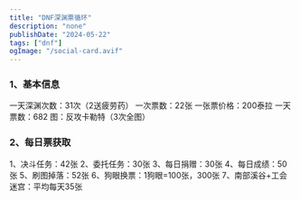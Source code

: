 ```yaml
---
title: "DNF深渊票循环"
description: "none"
publishDate: "2024-05-22"
tags: ["dnf"]
ogImage: "/social-card.avif"
---
```


<!-- more --> 
### 1、基本信息

一天深渊次数：31次（2送疲劳药）
一次票数：22张
一张票价格：200泰拉
一天票数：682
图：反攻卡勒特（3次全图）

### 2、每日票获取

1、决斗任务：42张
2、委托任务：30张
3、每日捐赠：30张
4、每日成绩：50张
5、刷图掉落：52张
6、狗眼换票：1狗眼=100张，300张
7、南部溪谷+工会迷宫：平均每天35张


